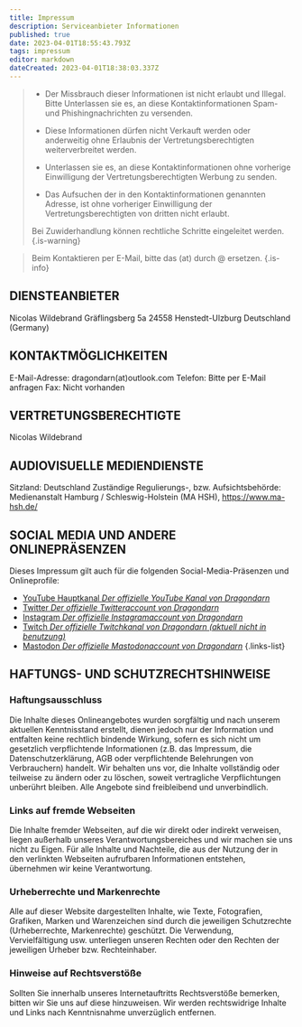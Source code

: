 ```yaml
---
title: Impressum
description: Serviceanbieter Informationen
published: true
date: 2023-04-01T18:55:43.793Z
tags: impressum
editor: markdown
dateCreated: 2023-04-01T18:38:03.337Z
---
```


> - Der Missbrauch dieser Informationen ist nicht erlaubt und Illegal. Bitte Unterlassen sie es, an diese Kontaktinformationen Spam- und Phishingnachrichten zu versenden.
> 
> - Diese Informationen dürfen nicht Verkauft werden oder anderweitig ohne Erlaubnis der Vertretungsberechtigten weiterverbreitet werden.
>
> - Unterlassen sie es, an diese Kontaktinformationen ohne vorherige Einwilligung der Vertretungsberechtigten Werbung zu senden.
> 
> - Das Aufsuchen der in den Kontaktinformationen genannten Adresse, ist ohne vorheriger Einwilligung der Vertretungsberechtigten von dritten nicht erlaubt.
> 
> Bei Zuwiderhandlung können rechtliche Schritte eingeleitet werden.
{.is-warning}

> Beim Kontaktieren per E-Mail, bitte das (at) durch @ ersetzen.
{.is-info}


## DIENSTEANBIETER
Nicolas Wildebrand
Gräflingsberg 5a
24558 Henstedt-Ulzburg
Deutschland (Germany)

## KONTAKTMÖGLICHKEITEN
E-Mail-Adresse: dragondarn(at)outlook.com
Telefon: Bitte per E-Mail anfragen
Fax: Nicht vorhanden

## VERTRETUNGSBERECHTIGTE
Nicolas Wildebrand

## AUDIOVISUELLE MEDIENDIENSTE
Sitzland: Deutschland
Zuständige Regulierungs-, bzw. Aufsichtsbehörde: Medienanstalt Hamburg / Schleswig-Holstein (MA HSH), https://www.ma-hsh.de/

## SOCIAL MEDIA UND ANDERE ONLINEPRÄSENZEN
Dieses Impressum gilt auch für die folgenden Social-Media-Präsenzen und Onlineprofile:

- [YouTube Hauptkanal *Der offizielle YouTube Kanal von Dragondarn*](https://www.youtube.com/@DragondarnDE)
- [Twitter *Der offizielle Twitteraccount von Dragondarn*](https://twitter.com/Dragondarn)
- [Instagram *Der offizielle Instagramaccount von Dragondarn*](https://www.instagram.com/dragondarn1768/)
- [Twitch *Der offizielle Twitchkanal von Dragondarn (aktuell nicht in benutzung)*](https://www.twitch.tv/dragondarn)
- [Mastodon *Der offizielle Mastodonaccount von Dragondarn*](https://mastodon.social/@dragondarn)
{.links-list}

## HAFTUNGS- UND SCHUTZRECHTSHINWEISE

### Haftungsausschluss
Die Inhalte dieses Onlineangebotes wurden sorgfältig und nach unserem aktuellen Kenntnisstand erstellt, dienen jedoch nur der Information und entfalten keine rechtlich bindende Wirkung, sofern es sich nicht um gesetzlich verpflichtende Informationen (z.B. das Impressum, die Datenschutzerklärung, AGB oder verpflichtende Belehrungen von Verbrauchern) handelt. Wir behalten uns vor, die Inhalte vollständig oder teilweise zu ändern oder zu löschen, soweit vertragliche Verpflichtungen unberührt bleiben. Alle Angebote sind freibleibend und unverbindlich.

### Links auf fremde Webseiten
Die Inhalte fremder Webseiten, auf die wir direkt oder indirekt verweisen, liegen außerhalb unseres Verantwortungsbereiches und wir machen sie uns nicht zu Eigen. Für alle Inhalte und Nachteile, die aus der Nutzung der in den verlinkten Webseiten aufrufbaren Informationen entstehen, übernehmen wir keine Verantwortung.

### Urheberrechte und Markenrechte
Alle auf dieser Website dargestellten Inhalte, wie Texte, Fotografien, Grafiken, Marken und Warenzeichen sind durch die jeweiligen Schutzrechte (Urheberrechte, Markenrechte) geschützt. Die Verwendung, Vervielfältigung usw. unterliegen unseren Rechten oder den Rechten der jeweiligen Urheber bzw. Rechteinhaber.

### Hinweise auf Rechtsverstöße
Sollten Sie innerhalb unseres Internetauftritts Rechtsverstöße bemerken, bitten wir Sie uns auf diese hinzuweisen. Wir werden rechtswidrige Inhalte und Links nach Kenntnisnahme unverzüglich entfernen.